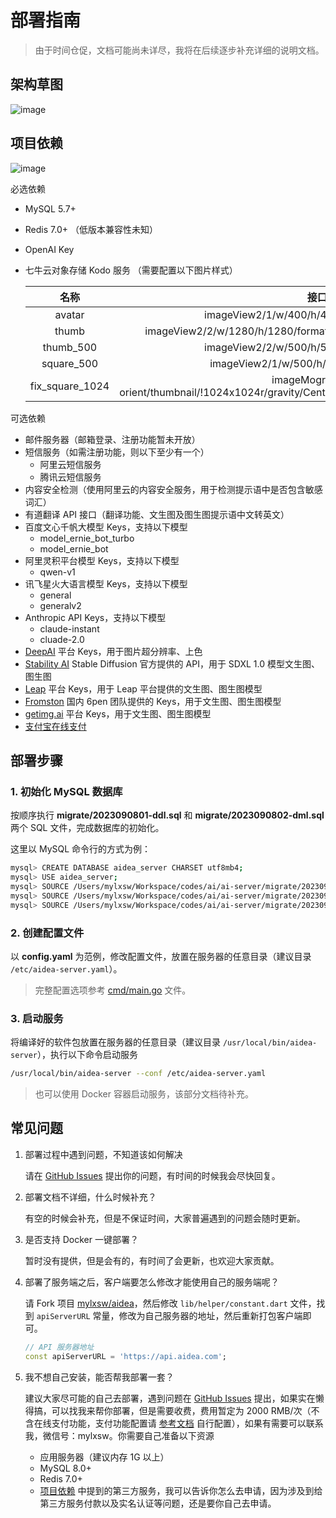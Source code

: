 # 部署指南

> 由于时间仓促，文档可能尚未详尽，我将在后续逐步补充详细的说明文档。

## 架构草图

![image](https://github.com/mylxsw/aidea-server/assets/2330911/ffb59bb3-46d7-4fe6-a777-b409acff17e2)

## 项目依赖

![image](https://github.com/mylxsw/aidea-server/assets/2330911/43c095f5-4964-46c7-8c50-9b44b6d36fef)

必选依赖

- MySQL 5.7+
- Redis 7.0+ （低版本兼容性未知）
- OpenAI Key
- 七牛云对象存储 Kodo 服务 （需要配置以下图片样式）

  名称 |接口
  :---:|:---:
  avatar | imageView2/1/w/400/h/400/format/webp/q/75
  thumb | imageView2/2/w/1280/h/1280/format/webp/interlace/1/q/80\|imageslim
  thumb_500 | imageView2/2/w/500/h/500/format/webp/q/75
  square_500 | imageView2/1/w/500/h/500/format/jpg/q/75
  fix_square_1024 | imageMogr2/auto-orient/thumbnail/!1024x1024r/gravity/Center/crop/1024x1024/blur/1x0/quality/75

可选依赖

- 邮件服务器（邮箱登录、注册功能暂未开放）
- 短信服务（如需注册功能，则以下至少有一个）
    - 阿里云短信服务
    - 腾讯云短信服务
- 内容安全检测（使用阿里云的内容安全服务，用于检测提示语中是否包含敏感词汇）
- 有道翻译 API 接口（翻译功能、文生图及图生图提示语中文转英文）
- 百度文心千帆大模型 Keys，支持以下模型
    - model_ernie_bot_turbo
    - model_ernie_bot
- 阿里灵积平台模型 Keys，支持以下模型
    - qwen-v1
- 讯飞星火大语言模型 Keys，支持以下模型
    - general
    - generalv2
- Anthropic API Keys，支持以下模型
    - claude-instant
    - cluade-2.0
- [DeepAI](https://deepai.org/) 平台 Keys，用于图片超分辨率、上色
- [Stability AI](https://stability.ai/) Stable Diffusion 官方提供的 API，用于 SDXL 1.0  模型文生图、图生图
- [Leap](https://tryleap.ai/) 平台 Keys，用于 Leap 平台提供的文生图、图生图模型
- [Fromston](https://fromston.6pen.art/) 国内 6pen 团队提供的 Keys，用于文生图、图生图模型
- [getimg.ai](https://getimg.ai/tools/api) 平台 Keys，用于文生图、图生图模型
- [支付宝在线支付](./alipay-configuration.md)

## 部署步骤

### 1. 初始化 MySQL 数据库

按顺序执行 **migrate/2023090801-ddl.sql** 和 **migrate/2023090802-dml.sql** 两个 SQL 文件，完成数据库的初始化。

这里以 MySQL 命令行的方式为例：

```bash
mysql> CREATE DATABASE aidea_server CHARSET utf8mb4;
mysql> USE aidea_server;
mysql> SOURCE /Users/mylxsw/Workspace/codes/ai/ai-server/migrate/2023090801-ddl.sql;
mysql> SOURCE /Users/mylxsw/Workspace/codes/ai/ai-server/migrate/2023090802-dml.sql;
mysql> SOURCE /Users/mylxsw/Workspace/codes/ai/ai-server/migrate/2023092501-dml.sql;
```

### 2. 创建配置文件

以 **config.yaml** 为范例，修改配置文件，放置在服务器的任意目录（建议目录 `/etc/aidea-server.yaml`）。

> 完整配置选项参考 [cmd/main.go](https://github.com/mylxsw/aidea-server/blob/master/cmd/main.go) 文件。

### 3. 启动服务

将编译好的软件包放置在服务器的任意目录（建议目录 `/usr/local/bin/aidea-server`），执行以下命令启动服务

```bash
/usr/local/bin/aidea-server --conf /etc/aidea-server.yaml
```

> 也可以使用 Docker 容器启动服务，该部分文档待补充。

## 常见问题

1. 部署过程中遇到问题，不知道该如何解决

    请在 [GitHub Issues](https://github.com/mylxsw/aidea-server/issues) 提出你的问题，有时间的时候我会尽快回复。
2. 部署文档不详细，什么时候补充？

    有空的时候会补充，但是不保证时间，大家普遍遇到的问题会随时更新。
3. 是否支持 Docker 一键部署？
  
    暂时没有提供，但是会有的，有时间了会更新，也欢迎大家贡献。
4. 部署了服务端之后，客户端要怎么修改才能使用自己的服务端呢？
    
    请 Fork 项目 [mylxsw/aidea](https://github.com/mylxsw/aidea)，然后修改 `lib/helper/constant.dart` 文件，找到 `apiServerURL` 常量，修改为自己服务器的地址，然后重新打包客户端即可。
    
    ```dart
    // API 服务器地址
    const apiServerURL = 'https://api.aidea.com';
    ```
5. 我不想自己安装，能否帮我部署一套？
    
    建议大家尽可能的自己去部署，遇到问题在 [GitHub Issues](https://github.com/mylxsw/aidea-server/issues) 提出，如果实在懒得搞，可以找我来帮你部署，但是需要收费，费用暂定为 2000 RMB/次（不含在线支付功能，支付功能配置请 [参考文档](./alipay-configuration.md) 自行配置），如果有需要可以联系我，微信号：mylxsw。你需要自己准备以下资源
    - 应用服务器（建议内存 1G 以上）
    - MySQL 8.0+ 
    - Redis 7.0+
    - [项目依赖](#项目依赖) 中提到的第三方服务，我可以告诉你怎么去申请，因为涉及到给第三方服务付款以及实名认证等问题，还是要你自己去申请。
   
